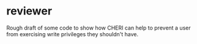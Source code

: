 # reviewer
Rough draft of some code to show how CHERI can help to prevent a user from exercising write privileges they shouldn't have.
